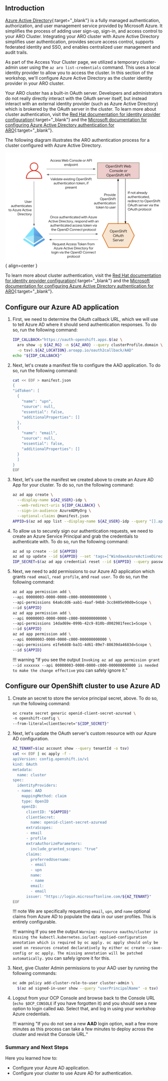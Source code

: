 ## Introduction

[Azure Active Directory](https://azure.microsoft.com/en-us/products/active-directory){:target="_blank"} is a fully managed authentication, authorization, and user management service provided by Microsoft Azure. It simplifies the process of adding user sign-up, sign-in, and access control to your ARO Cluster. Integrating your ARO cluster with Azure Active Directory simplifies user authentication, provides secure access control, supports federated identity and SSO, and enables centralized user management and audit trails. 

As part of the Access Your Cluster page, we utilized a temporary cluster-admin user using the `az aro list-credentials` command. This uses a local identity provider to allow you to access the cluster. In this section of the workshop, we'll configure Azure Active Directory as the cluster identity provider in your ARO cluster.

Your ARO cluster has a built-in OAuth server. Developers and administrators do not really directly interact with the OAuth server itself, but instead interact with an external identity provider (such as Azure Active Directory) which is brokered by the OAuth server in the cluster. To learn more about cluster authentication, visit the [Red Hat documentation for identity provider configuration](https://docs.openshift.com/container-platform/latest/authentication/understanding-identity-provider.html){:target="_blank"} and the [Microsoft documentation for configuring Azure Active Directory authentication for ARO](https://learn.microsoft.com/en-us/azure/openshift/configure-azure-ad-cli){:target="_blank"}.

The following diagram illustrates the ARO authentication process for a cluster configured with Azure Active Directory.

![Flow chart illustrating the ARO authentication process for a cluster configured with Azure Active Directory](../../assets/images/aro_idp_aad.png){ align=center }

To learn more about cluster authentication, visit the [Red Hat documentation for identity provider configuration](https://docs.openshift.com/container-platform/latest/authentication/understanding-identity-provider.html){:target="_blank"} and the [Microsoft documentation for configuring Azure Active Directory authentication for ARO](https://learn.microsoft.com/en-us/azure/openshift/configure-azure-ad-cli){:target="_blank"}.

## Configure our Azure AD application

1. First, we need to determine the OAuth callback URL, which we will use to tell Azure AD where it should send authentication responses. To do so, run the following command:

    ```bash
    IDP_CALLBACK="https://oauth-openshift.apps.$(az \
      aro show -g ${AZ_RG} -n ${AZ_ARO} --query clusterProfile.domain \
      -o tsv).${AZ_LOCATION}.aroapp.io/oauth2callback/AAD"
    echo "${IDP_CALLBACK}"
    ```

1. Next, let's create a manifest file to configure the AAD application. To do so, run the following command:

    ```bash
    cat << EOF > manifest.json
    {
    "idToken": [
      {
        "name": "upn",
        "source": null,
        "essential": false,
        "additionalProperties": []
      },
      {
        "name": "email",
        "source": null,
        "essential": false,
        "additionalProperties": []
      }
      ]
    }
    EOF
    ```

1. Next, let's use the manifest we created above to create an Azure AD App for your cluster. To do so, run the following command:

    ```bash
    az ad app create \
      --display-name ${AZ_USER}-idp \
      --web-redirect-uris ${IDP_CALLBACK} \
      --sign-in-audience AzureADMyOrg \
      --optional-claims @manifest.json
    APPID=$(az ad app list --display-name ${AZ_USER}-idp --query "[].appId" -o tsv)
    ```

1. To allow us to securely sign our authentication requests, we need to create an Azure Service Principal and grab the credentials to authenticate with. To do so, run the following command:

    ```bash
    az ad sp create --id ${APPID}
    az ad sp update --id ${APPID} --set 'tags=["WindowsAzureActiveDirectoryIntegratedApp"]'
    IDP_SECRET=$(az ad app credential reset --id ${APPID} --query password -o tsv)
    ```

1. Next, we need to add permissions to our Azure AD application which grants `read email`, `read profile`, and `read user`. To do so, run the following command:

    ```bash
    az ad app permission add \
    --api 00000003-0000-0000-c000-000000000000 \
    --api-permissions 64a6cdd6-aab1-4aaf-94b8-3cc8405e90d0=Scope \
    --id ${APPID}
    az ad app permission add \
    --api 00000003-0000-0000-c000-000000000000 \
    --api-permissions 14dad69e-099b-42c9-810b-d002981feec1=Scope \
    --id ${APPID}
    az ad app permission add \
    --api 00000003-0000-0000-c000-000000000000 \
    --api-permissions e1fe6dd8-ba31-4d61-89e7-88639da4683d=Scope \
    --id ${APPID}
    ```

    !!! warning "If you see the output `Invoking az ad app permission grant --id xxxxxxx --api 00000003-0000-0000-c000-000000000000 is needed to make the change effective` you can safely ignore it."

## Configure our OpenShift cluster to use Azure AD

1. Create an secret to store the service principal secret, above. To do so, run the following command:

    ```bash
    oc create secret generic openid-client-secret-azuread \
    -n openshift-config \
    --from-literal=clientSecret="${IDP_SECRET}"
    ```

1. Next, let's update the OAuth server's custom resource with our Azure AD configuration.

    ```bash
    AZ_TENANT=$(az account show --query tenantId -o tsv)
    cat << EOF | oc apply -f -
    apiVersion: config.openshift.io/v1
    kind: OAuth
    metadata:
      name: cluster
    spec:
      identityProviders:
      - name: AAD
        mappingMethod: claim
        type: OpenID
        openID:
          clientID: "${APPID}"
          clientSecret:
            name: openid-client-secret-azuread
          extraScopes:
          - email
          - profile
          extraAuthorizeParameters:
            include_granted_scopes: "true"
          claims:
            preferredUsername:
            - email
            - upn
            name:
            - name
            email:
            - email
          issuer: "https://login.microsoftonline.com/${AZ_TENANT}"
    EOF
    ```

    !!! note
        We are specifically requesting `email`, `upn`, and `name` optional claims from Azure AD to populate the data in our user profiles. This is entirely configurable.

    !!! warning
        If you see the output `Warning: resource oauths/cluster is missing the kubectl.kubernetes.io/last-applied-configuration annotation which is required by oc apply. oc apply should only be used on resources created declaratively by either oc create --save-config or oc apply. The missing annotation will be patched automatically.` you can safely ignore it for this.

1. Next, give Cluster Admin permissions to your AAD user by running the following commands:

    ```bash
    oc adm policy add-cluster-role-to-user cluster-admin \
      $(az ad signed-in-user show --query "userPrincipalName" -o tsv)
    ```

1. Logout from your OCP Console and browse back to the Console URL (`echo $OCP_CONSOLE` if you have forgotten it) and you should see a new option to login called `AAD`. Select that, and log in using your workshop Azure credentials.

    !!! warning "If you do not see a new **AAD** login option, wait a few more minutes as this process can take a few minutes to deploy across the cluster and revisit the Console URL."

### Summary and Next Steps

Here you learned how to:

* Configure your Azure AD application.
* Configure your cluster to use Azure AD for authentication. 